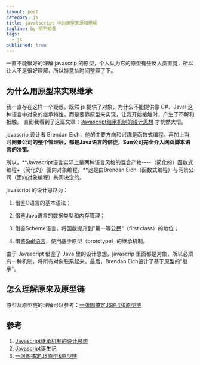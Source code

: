 ```yaml
---
layout: post
category: js
title: javalscript 中的原型来源和理解
tagline: by 明不知昔
tags: 
  - js
published: true
---
```


一直不能很好的理解 javascrip 的原型，个人认为它的原型有些反人类直觉，所以让人不是很好理解，所以特意抽时间整理了下。

<!--more-->

## 为什么用原型来实现继承

我一直存在这样一个疑惑，既然 js 提供了对象，为什么不能提供像 C#、Javal 这种语言中对象的继承特性，而是要靠原型来实现，让我开始接触时，产生了不解和抵触。
直到我看到了这篇文章：[Javascript继承机制的设计思想](http://www.ruanyifeng.com/blog/2011/06/designing_ideas_of_inheritance_mechanism_in_javascript.html) 才恍然大悟。

javascrip 设计者 Brendan Eich，他的主要方向和兴趣是函数式编程。再加上当时**网景公司的整个管理层，都是Java语言的信徒，Sun公司完全介入网页脚本语言的决策。**

所以，**Javascript语言实际上是两种语言风格的混合产物----（简化的）函数式编程+（简化的）面向对象编程。**这是由Brendan Eich（函数式编程）与网景公司（面向对象编程）共同决定的。

javascript 的设计思路为：

1. 借鉴C语言的基本语法；

2. 借鉴Java语言的数据类型和内存管理；

3. 借鉴Scheme语言，将函数提升到"第一等公民"（first class）的地位；

4. 借鉴[Self语言](http://en.wikipedia.org/wiki/Self_(programming_language))，使用基于原型（prototype）的继承机制。

由于 Javascript 借鉴了 Java 里的设计思想，javascrip 里面都是对象，所以必须有一种机制，将所有对象联系起来。最后，Brendan Eich设计了基于原型的"继承"。

## 怎么理解原来及原型链

原型及原型链的理解可以参考：[一张图搞定JS原型&原型链](https://segmentfault.com/a/1190000021232132)

## 参考

1. [Javascript继承机制的设计思想](http://www.ruanyifeng.com/blog/2011/06/designing_ideas_of_inheritance_mechanism_in_javascript.html)
2. [Javascript诞生记](http://www.ruanyifeng.com/blog/2011/06/birth_of_javascript.html)
3. [一张图搞定JS原型&原型链](https://segmentfault.com/a/1190000021232132)